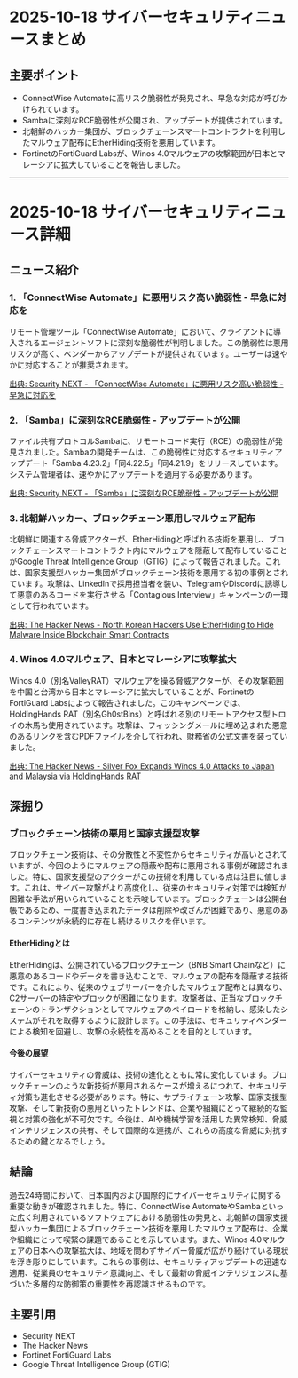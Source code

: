 # 2025-10-18 サイバーセキュリティニュースまとめ

## 主要ポイント

*   ConnectWise Automateに高リスク脆弱性が発見され、早急な対応が呼びかけられています。
*   Sambaに深刻なRCE脆弱性が公開され、アップデートが提供されています。
*   北朝鮮のハッカー集団が、ブロックチェーンスマートコントラクトを利用したマルウェア配布にEtherHiding技術を悪用しています。
*   FortinetのFortiGuard Labsが、Winos 4.0マルウェアの攻撃範囲が日本とマレーシアに拡大していることを報告しました。

---

# 2025-10-18 サイバーセキュリティニュース詳細

## ニュース紹介

### 1. 「ConnectWise Automate」に悪用リスク高い脆弱性 - 早急に対応を

リモート管理ツール「ConnectWise Automate」において、クライアントに導入されるエージェントソフトに深刻な脆弱性が判明しました。この脆弱性は悪用リスクが高く、ベンダーからアップデートが提供されています。ユーザーは速やかに対応することが推奨されます。

[出典: Security NEXT - 「ConnectWise Automate」に悪用リスク高い脆弱性 - 早急に対応を](https://www.security-next.com/)

### 2. 「Samba」に深刻なRCE脆弱性 - アップデートが公開

ファイル共有プロトコルSambaに、リモートコード実行（RCE）の脆弱性が発見されました。Sambaの開発チームは、この脆弱性に対応するセキュリティアップデート「Samba 4.23.2」「同4.22.5」「同4.21.9」をリリースしています。システム管理者は、速やかにアップデートを適用する必要があります。

[出典: Security NEXT - 「Samba」に深刻なRCE脆弱性 - アップデートが公開](https://www.security-next.com/)

### 3. 北朝鮮ハッカー、ブロックチェーン悪用しマルウェア配布

北朝鮮に関連する脅威アクターが、EtherHidingと呼ばれる技術を悪用し、ブロックチェーンスマートコントラクト内にマルウェアを隠蔽して配布していることがGoogle Threat Intelligence Group（GTIG）によって報告されました。これは、国家支援型ハッカー集団がブロックチェーン技術を悪用する初の事例とされています。攻撃は、LinkedInで採用担当者を装い、TelegramやDiscordに誘導して悪意のあるコードを実行させる「Contagious Interview」キャンペーンの一環として行われています。

[出典: The Hacker News - North Korean Hackers Use EtherHiding to Hide Malware Inside Blockchain Smart Contracts](https://thehackernews.com/2025/10/north-korean-hackers-use-etherhiding-to.html)

### 4. Winos 4.0マルウェア、日本とマレーシアに攻撃拡大

Winos 4.0（別名ValleyRAT）マルウェアを操る脅威アクターが、その攻撃範囲を中国と台湾から日本とマレーシアに拡大していることが、FortinetのFortiGuard Labsによって報告されました。このキャンペーンでは、HoldingHands RAT（別名Gh0stBins）と呼ばれる別のリモートアクセス型トロイの木馬も使用されています。攻撃は、フィッシングメールに埋め込まれた悪意のあるリンクを含むPDFファイルを介して行われ、財務省の公式文書を装っていました。

[出典: The Hacker News - Silver Fox Expands Winos 4.0 Attacks to Japan and Malaysia via HoldingHands RAT](https://thehackernews.com/2025/10/silver-fox-expands-winos-40-attacks-to.html)

## 深掘り

### ブロックチェーン技術の悪用と国家支援型攻撃

ブロックチェーン技術は、その分散性と不変性からセキュリティが高いとされていますが、今回のようにマルウェアの隠蔽や配布に悪用される事例が確認されました。特に、国家支援型のアクターがこの技術を利用している点は注目に値します。これは、サイバー攻撃がより高度化し、従来のセキュリティ対策では検知が困難な手法が用いられていることを示唆しています。ブロックチェーンは公開台帳であるため、一度書き込まれたデータは削除や改ざんが困難であり、悪意のあるコンテンツが永続的に存在し続けるリスクを伴います。

#### EtherHidingとは

EtherHidingは、公開されているブロックチェーン（BNB Smart Chainなど）に悪意のあるコードやデータを書き込むことで、マルウェアの配布を隠蔽する技術です。これにより、従来のウェブサーバーを介したマルウェア配布とは異なり、C2サーバーの特定やブロックが困難になります。攻撃者は、正当なブロックチェーンのトランザクションとしてマルウェアのペイロードを格納し、感染したシステムがそれを取得するように設計します。この手法は、セキュリティベンダーによる検知を回避し、攻撃の永続性を高めることを目的としています。

#### 今後の展望

サイバーセキュリティの脅威は、技術の進化とともに常に変化しています。ブロックチェーンのような新技術が悪用されるケースが増えるにつれて、セキュリティ対策も進化させる必要があります。特に、サプライチェーン攻撃、国家支援型攻撃、そして新技術の悪用といったトレンドは、企業や組織にとって継続的な監視と対策の強化が不可欠です。今後は、AIや機械学習を活用した異常検知、脅威インテリジェンスの共有、そして国際的な連携が、これらの高度な脅威に対抗するための鍵となるでしょう。

## 結論

過去24時間において、日本国内および国際的にサイバーセキュリティに関する重要な動きが確認されました。特に、ConnectWise AutomateやSambaといった広く利用されているソフトウェアにおける脆弱性の発見と、北朝鮮の国家支援型ハッカー集団によるブロックチェーン技術を悪用したマルウェア配布は、企業や組織にとって喫緊の課題であることを示しています。また、Winos 4.0マルウェアの日本への攻撃拡大は、地域を問わずサイバー脅威が広がり続けている現状を浮き彫りにしています。これらの事例は、セキュリティアップデートの迅速な適用、従業員のセキュリティ意識向上、そして最新の脅威インテリジェンスに基づいた多層的な防御策の重要性を再認識させるものです。

## 主要引用

*   Security NEXT
*   The Hacker News
*   Fortinet FortiGuard Labs
*   Google Threat Intelligence Group (GTIG)

